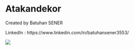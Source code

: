 # Atakandekor
<p>Created by Batuhan SENER </p>
<p>LinkedIn : https://www.linkedin.com/in/batuhansener3553/</p>
<img src="chrome-extension://fdpohaocaechififmbbbbbknoalclacl/capture.html?id=1&url=https%3A%2F%2Fwww.atakan-dekor.com%2F">
